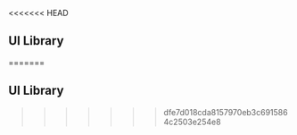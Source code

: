 <<<<<<< HEAD
## UI Library
=======
## UI Library
 
>>>>>>> dfe7d018cda8157970eb3c6915864c2503e254e8
